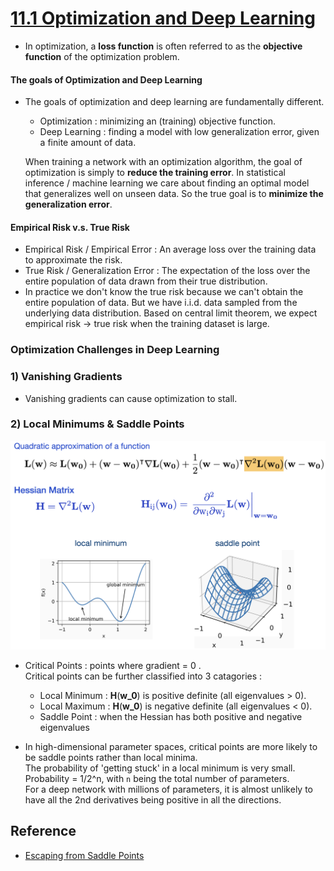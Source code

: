 # [11.1 Optimization and Deep Learning](http://d2l.ai/chapter_optimization/optimization-intro.html)

- In optimization, a **loss function** is often referred to as the **objective function** of the optimization problem.

#### The goals of Optimization and Deep Learning

- The goals of optimization and deep learning are fundamentally different.
  - Optimization : minimizing an (training) objective function. <br>
  - Deep Learning : finding a model with low generalization error, given a finite amount of data. <br>
  
  When training a network with an optimization algorithm, the goal of optimization is simply to **reduce the training error**. In statistical inference / machine learning we care about finding an optimal model that generalizes well on unseen data. So the true goal is to **minimize the generalization error**.  
  
#### Empirical Risk v.s. True Risk

- Empirical Risk / Empirical Error : An average loss over the training data to approximate the risk.
- True Risk / Generalization Error : The expectation of the loss over the entire population of data drawn from their true distribution.
- In practice we don't know the true risk because we can't obtain the entire population of data. But we have i.i.d. data sampled from the underlying data distribution. Based on central limit theorem, we expect empirical risk -> true risk when the training dataset is large.

### Optimization Challenges in Deep Learning

### 1) Vanishing Gradients 

- Vanishing gradients can cause optimization to stall. 

### 2) Local Minimums & Saddle Points

<img src='./images/slide_Hessian.png' width='650'/>

- Critical Points : points where gradient = 0 . <br>
  Critical points can be further classified into 3 catagories : 
  - Local Minimum : **H**(**w_0**) is positive definite (all eigenvalues > 0).
  - Local Maximum : **H**(**w_0**) is negative definite (all eigenvalues < 0).
  - Saddle Point  : when the Hessian has both positive and negative eigenvalues

- In high-dimensional parameter spaces, critical points are more likely to be saddle points rather than local minima. <br> 
  The probability of 'getting stuck' in a local minimum is very small. <br>
  Probability = 1/2^n, with `n` being the total number of parameters. <br>
  For a deep network with millions of parameters, it is almost unlikely to have all the 2nd derivatives being positive in all the directions.

## Reference

- [Escaping from Saddle Points](http://www.offconvex.org/2016/03/22/saddlepoints/)